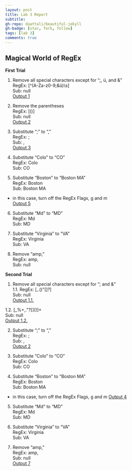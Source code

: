 ```yaml
---
layout: post
title: Lab 3 Report
subtitle:
gh-repo: daattali/beautiful-jekyll
gh-badge: [star, fork, follow]
tags: [lab 3]
comments: true
---
```


## Magical World of RegEx

**First Trial**

1. Remove all special characters except for “;, ü, and &”    
RegEx: [^(A-Za-z0-9;&ü)\s]    
Sub: null    
[Output 1](https://regex101.com/r/qh0rqR/1)

2. Remove the parentheses    
RegEx: [()]    
Sub: null    
[Output 2](https://regex101.com/r/tILcdu/1)

3. Substitute “;” to “,”    
RegEx: ;    
Sub: ,    
[Output 3](https://regex101.com/r/JvgoiQ/1)

4. Substitute “Colo” to “CO”    
RegEx: Colo    
Sub: CO    

5. Substitute “Boston” to “Boston MA”    
RegEx: Boston    
Sub: Boston MA    
+ in this case, turn off the RegEx Flags, g and m    
[Output 5](https://regex101.com/r/wBWjt1/1)    

6. Substitute “Md” to “MD”    
RegEx: Md    
Sub: MD    

7. Substitute “Virginia” to “VA”       
RegEx: Virginia    
Sub: VA    

8. Remove “amp,”    
RegEx: amp,    
Sub: null    


**Second Trial**

1. Remove all special characters except for “; and &”    
1.1. RegEx: [,.(\)"[\]?]    
Sub: null    
[Output 1.1.](https://regex101.com/r/1jlfvl/1)    

1.2. [_%+,."?[\]()]+    
Sub: null    
[Output 1.2.](https://regex101.com/r/EDciXI/1)    

2. Substitute “;” to “,”    
RegEx: ;    
Sub: ,    
[Output 2](https://regex101.com/r/JvgoiQ/1)    

3. Substitute “Colo” to “CO”    
RegEx: Colo    
Sub: CO    

4. Substitute “Boston” to “Boston MA”    
RegEx: Boston    
Sub: Boston MA    
+ in this case, turn off the RegEx Flags, g and m
[Output 4](https://regex101.com/r/wBWjt1/1)    

5. Substitute “Md” to “MD”    
RegEx: Md    
Sub: MD    

6. Substitute “Virginia” to “VA”    
RegEx: Virginia    
Sub: VA    

7. Remove “amp,”     
RegEx: amp,    
Sub: null    
[Output 7](https://regex101.com/r/ptHWbD/1)    

